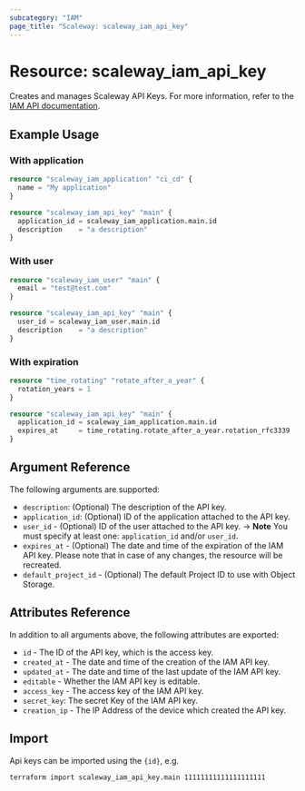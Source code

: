 ```yaml
---
subcategory: "IAM"
page_title: "Scaleway: scaleway_iam_api_key"
---
```


# Resource: scaleway_iam_api_key

Creates and manages Scaleway API Keys. For more information, refer to the [IAM API documentation](https://www.scaleway.com/en/developers/api/iam/#api-keys-3665ae).

## Example Usage

### With application

```terraform
resource "scaleway_iam_application" "ci_cd" {
  name = "My application"
}

resource "scaleway_iam_api_key" "main" {
  application_id = scaleway_iam_application.main.id
  description    = "a description"
}
```

### With user

```terraform
resource "scaleway_iam_user" "main" {
  email = "test@test.com"
}

resource "scaleway_iam_api_key" "main" {
  user_id = scaleway_iam_user.main.id
  description    = "a description"
}
```

### With expiration

```terraform
resource "time_rotating" "rotate_after_a_year" {
  rotation_years = 1
}

resource "scaleway_iam_api_key" "main" {
  application_id = scaleway_iam_application.main.id
  expires_at     = time_rotating.rotate_after_a_year.rotation_rfc3339
}
```

## Argument Reference

The following arguments are supported:

- `description`: (Optional) The description of the API key.
- `application_id`: (Optional) ID of the application attached to the API key.
- `user_id` - (Optional) ID of the user attached to the API key.
  -> **Note** You must specify at least one: `application_id` and/or `user_id`.
- `expires_at` - (Optional) The date and time of the expiration of the IAM API key. Please note that in case of any changes,
  the resource will be recreated.
- `default_project_id` - (Optional) The default Project ID to use with Object Storage.

## Attributes Reference

In addition to all arguments above, the following attributes are exported:

- `id` - The ID of the API key, which is the access key.
- `created_at` - The date and time of the creation of the IAM API key.
- `updated_at` - The date and time of the last update of the IAM API key.
- `editable` - Whether the IAM API key is editable.
- `access_key` - The access key of the IAM API key.
- `secret_key`: The secret Key of the IAM API key.
- `creation_ip` - The IP Address of the device which created the API key.

## Import

Api keys can be imported using the `{id}`, e.g.

```bash
terraform import scaleway_iam_api_key.main 11111111111111111111
```
